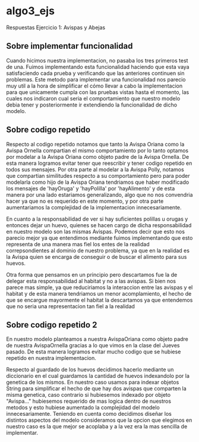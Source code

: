 # algo3_ejs

Respuestas Ejercicio 1: Avispas y Abejas

## Sobre implementar funcionalidad
Cuando hicimos nuestra implementacion, no pasaba los tres primeros test de una. Fuimos implementando esta funcionalidad haciendo que esta vaya satisfaciendo cada prueba y verificando que las anteriores continuen sin problemas. Este metodo para implementar una funcionalidad nos parecio muy util a la hora de simplificar el cómo llevar a cabo la implementacion para que unicamente cumpla con las pruebas vistas hasta el momento, las cuales nos indicaron cual seria el comportamiento que nuestro modelo debia tener y posteriormente ir extendiendo la funcionalidad de dicho modelo.

## Sobre codigo repetido
Respecto al codigo repetido notamos que tanto la Avispa Oriana como la Avispa Ornella compartian el mismo comportamiento por lo tanto optamos por modelar a la Avispa Oriana como objeto padre de la Avispa Ornella. De esta manera logramos evitar tener que reescribir y tener codigo repetido en todos sus mensajes.
Por otra parte al modelar a la Avispa Polly, notamos que compartian similitudes respecto a su comportamiento pero para poder modelarla como hijo de la Avispa Oriana tendriamos que haber modificado los mensajes de 'hayOruga' y 'hayPolilla' por 'hayAlimento' y de esta manera por una lado estariamos generalizando, algo que no nos convendria hacer ya que no es requerido en este momento, y por otra parte aumentariamos la complejidad de la implementacion innecesariamente. 

En cuanto a la responsabilidad de ver si hay suficientes polillas u orugas y entonces dejar un huevo, quienes se hacen cargo de dicha responsabilidad en nuestro modelo son las mismas Avispas. Podemos decir que esto nos parecio mejor ya que entendimos mediante fuimos implementando que esto representa de una manera mas fiel los entes de la realidad correpsondientes al dominio de nuestro problema, ya que en la realidad es la Avispa quien se encarga de conseguir o de buscar el alimento para sus huevos.

Otra forma que pensamos en un principio pero descartamos fue la de delegar esta responsabilidad al habitat y no a las avispas. 
Si bien nos parece mas simple, ya que reduciriamos la interaccion entre las avispas y el habitat y de esta manera tendriamos un menor acomplamiento, el hecho de que se encargue mayormente el habitat la descartamos ya que entendemos que no seria una representacion tan fiel a la realidad

## Sobre codigo repetido 2
En nuestro modelo planteamos a nuestra AvispaOriana como objeto padre de nuestra AvispaOrnella gracias a lo que vimos en la clase del Jueves pasado. De esta manera logramos evitar mucho codigo que se hubiese repetido en nuestra implementacion.

Respecto al guardado de los huevos decidimos hacerlo mediante un diccionario en el cual guardamos la cantidad de huevos indexandolo por la genetica de los mismos. En nuestro caso usamos para indexar objetos String para simplificar el hecho de que hay dos avispas que comparten la misma genetica, caso contrario si hubiesemos indexado por objeto "Avispa..." hubiesemos requerido de mas logica dentro de nuestros metodos y esto hubiese aumentado la complejidad del modelo innecesariamente.
Teniendo en cuenta como decidimos diseñar los distintos aspectos del modelo consideramos que la opcion que elegimos en nuestro caso es la que mejor se acoplaba y a la vez era la mas sencilla de implementar.
